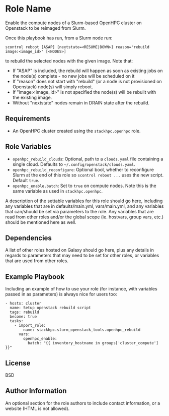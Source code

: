 Role Name
=========

Enable the compute nodes of a Slurm-based OpenHPC cluster on Openstack to be reimaged from Slurm.

Once this playbook has run, from a Slurm node run:

    scontrol reboot [ASAP] [nextstate=<RESUME|DOWN>] reason="rebuild image:<image_id>" [<NODES>]

to rebuild the selected nodes with the given image. Note that:
- If "ASAP" is included, the rebuild will happen as soon as existing jobs on the node(s) complete - no new jobs will be scheduled on it
- If "reason" does not start with "rebuild" (or a node is not provisioned on Openstack) node(s) will simply reboot.
- If "image:<image_id>" is not specified the node(s) will be rebuilt with the existing image.
- Without "nextstate" nodes remain in DRAIN state after the rebuild.

Requirements
------------

- An OpenHPC cluster created using the `stackhpc.openhpc` role.


Role Variables
--------------

- `openhpc_rebuild_clouds`: Optional, path to a `clouds.yaml` file containing a single cloud. Defaults to `~/.config/openstack/clouds.yaml`.
- `openhpc_rebuild_reconfigure`: Optional bool, whether to reconfigure Slurm at the end of this role so `scontrol reboot ...` uses the new script. Default `true`.
- `openhpc_enable.batch`: Set to `true` on compute nodes. Note this is the same variable as used in `stackhpc.openhpc`.


A description of the settable variables for this role should go here, including any variables that are in defaults/main.yml, vars/main.yml, and any variables that can/should be set via parameters to the role. Any variables that are read from other roles and/or the global scope (ie. hostvars, group vars, etc.) should be mentioned here as well.

Dependencies
------------

A list of other roles hosted on Galaxy should go here, plus any details in regards to parameters that may need to be set for other roles, or variables that are used from other roles.

Example Playbook
----------------

Including an example of how to use your role (for instance, with variables passed in as parameters) is always nice for users too:



    - hosts: cluster
      name: Setup openstack rebuild script
      tags: rebuild
      become: true
      tasks:
        - import_role:
            name: stackhpc.slurm_openstack_tools.openhpc_rebuild
          vars:
            openhpc_enable:
              batch: "{{ inventory_hostname in groups['cluster_compute'] }}"


License
-------

BSD

Author Information
------------------

An optional section for the role authors to include contact information, or a website (HTML is not allowed).
